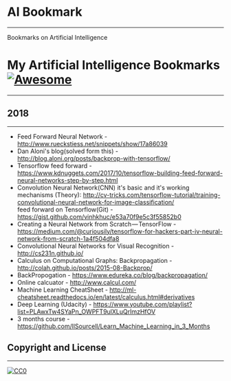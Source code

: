# AI Bookmark
-----

Bookmarks on Artificial Intelligence

# My Artificial Intelligence Bookmarks  [![Awesome](https://cdn.rawgit.com/sindresorhus/awesome/d7305f38d29fed78fa85652e3a63e154dd8e8829/media/badge.svg)](https://github.com/sindresorhus/awesome)
-----

## 2018
-----

- Feed Forward Neural Network - http://www.rueckstiess.net/snippets/show/17a86039 <br />
- Dan Aloni's blog(solved form this) - http://blog.aloni.org/posts/backprop-with-tensorflow/ <br />
- Tensorflow feed forward - https://www.kdnuggets.com/2017/10/tensorflow-building-feed-forward-neural-networks-step-by-step.html<br />
- Convolution Neural Network(CNN) it's basic and it's working mechanisms (Theory): http://cv-tricks.com/tensorflow-tutorial/training-convolutional-neural-network-for-image-classification/<br />
feed forward on Tensorflow(Git) - https://gist.github.com/vinhkhuc/e53a70f9e5c3f55852b0<br />
- Creating a Neural Network from Scratch — TensorFlow - https://medium.com/@curiousily/tensorflow-for-hackers-part-iv-neural-network-from-scratch-1a4f504dfa8 <br />
- Convolutional Neural Networks for Visual Recognition - http://cs231n.github.io/ <br />
- Calculus on Computational Graphs: Backpropagation - http://colah.github.io/posts/2015-08-Backprop/ <br />
- BackPropogation - https://www.edureka.co/blog/backpropagation/ <br />
- Online calcuator - http://www.calcul.com/ <br />
- Machine Learning CheatSheet - http://ml-cheatsheet.readthedocs.io/en/latest/calculus.html#derivatives <br />
- Deep Learning (Udacity) - https://www.youtube.com/playlist?list=PLAwxTw4SYaPn_OWPFT9ulXLuQrImzHfOV <br />
- 3 months course - https://github.com/llSourcell/Learn_Machine_Learning_in_3_Months <br />

## Copyright and License
-------

[![CC0](http://i.creativecommons.org/p/zero/1.0/88x31.png)](http://creativecommons.org/publicdomain/zero/1.0/)
